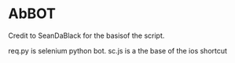 # AbBOT
Credit to SeanDaBlack for the basisof the script.

req.py is selenium python bot.
sc.js is a the base of the ios shortcut


